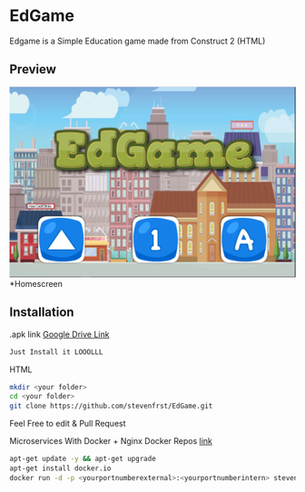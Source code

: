 # EdGame 
Edgame is a Simple Education game made from Construct 2 (HTML) 


## Preview
![alt text](https://raw.githubusercontent.com/stevenfrst/EdGame/master/preview.PNG
)
*Homescreen

## Installation
.apk link [Google Drive Link](https://drive.google.com/file/d/1j3pNXT4av1CIpBwh_Tw8Uf7Vomft_B0D/view?usp=sharing)
```bash
Just Install it LOOOLLL
```


HTML 

```bash
mkdir <your folder>
cd <your folder>
git clone https://github.com/stevenfrst/EdGame.git
```

Feel Free to edit & Pull Request

Microservices With Docker + Nginx
Docker Repos [link](https://hub.docker.com/r/stevenfrust/edgame/)
```bash
apt-get update -y && apt-get upgrade
apt-get install docker.io
docker run -d -p <yourportnumberexternal>:<yourportnumberintern> stevenfrust/edgame:edgame
```
